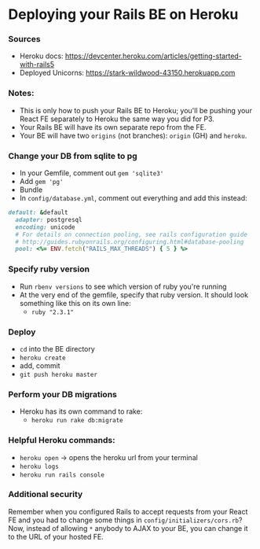 # Deploying your Rails BE on Heroku


### Sources
- Heroku docs: https://devcenter.heroku.com/articles/getting-started-with-rails5
- Deployed Unicorns: https://stark-wildwood-43150.herokuapp.com


### Notes:
- This is only how to push your Rails BE to Heroku; you'll be pushing your React FE separately to Heroku the same way you did for P3.
- Your Rails BE will have its own separate repo from the FE.
- Your BE will have two `origins` (not branches): `origin` (GH) and `heroku`.


### Change your DB from sqlite to pg
- In your Gemfile, comment out `gem 'sqlite3'`
- Add `gem 'pg'`
- Bundle
- In `config/database.yml`, comment out everything and add this instead:

```ruby
default: &default
  adapter: postgresql
  encoding: unicode
  # For details on connection pooling, see rails configuration guide
  # http://guides.rubyonrails.org/configuring.html#database-pooling
  pool: <%= ENV.fetch("RAILS_MAX_THREADS") { 5 } %>
```


### Specify ruby version
- Run `rbenv versions` to see which version of ruby you're running
- At the very end of the gemfile, specify that ruby version. It should look something like this on its own line:
  - `ruby "2.3.1"`


### Deploy
- `cd` into the BE directory
- `heroku create`
- add, commit
- `git push heroku master`


### Perform your DB migrations
- Heroku has its own command to rake:
  - `heroku run rake db:migrate`


### Helpful Heroku commands:
- `heroku open` -> opens the heroku url from your terminal
- `heroku logs`
- `heroku run rails console`


### Additional security
Remember when you configured Rails to accept requests from your React FE and you had to change some things in `config/initializers/cors.rb`? Now, instead of allowing `*` anybody to AJAX to your BE, you can change it to the URL of your hosted FE.










#
